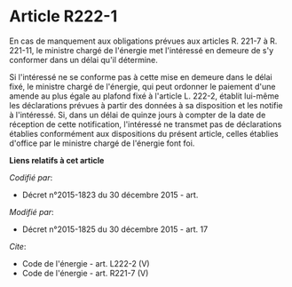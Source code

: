 # Article R222-1

En cas de manquement aux obligations prévues aux articles R. 221-7 à R. 221-11, le ministre chargé de l'énergie met
l'intéressé en demeure de s'y conformer dans un délai qu'il détermine. 

Si l'intéressé ne se conforme pas à cette mise en demeure dans le délai fixé, le ministre chargé de l'énergie, qui peut
ordonner le paiement d'une amende au plus égale au plafond fixé à l'article L. 222-2, établit lui-même les déclarations
prévues à partir des données à sa disposition et les notifie à l'intéressé. Si, dans un délai de quinze jours à compter de la
date de réception de cette notification, l'intéressé ne transmet pas de déclarations établies conformément aux dispositions
du présent article, celles établies d'office par le ministre chargé de l'énergie font foi.

**Liens relatifs à cet article**

_Codifié par_:

  - Décret n°2015-1823 du 30 décembre 2015 - art.

_Modifié par_:

  - Décret n°2015-1825 du 30 décembre 2015 - art. 17

_Cite_:

  - Code de l'énergie - art. L222-2 (V)
  - Code de l'énergie - art. R221-7 (V)
